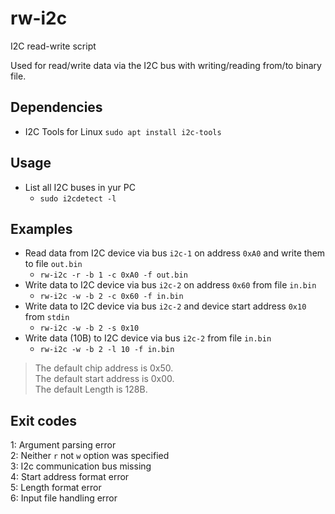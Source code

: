 # rw-i2c
I2C read-write script

Used for read/write data via the I2C bus with writing/reading from/to binary file.

## Dependencies
- I2C Tools for Linux `sudo apt install i2c-tools`

## Usage
- List all I2C buses in yur PC
  - `sudo i2cdetect -l`

## Examples
- Read data from I2C device via bus `i2c-1` on address `0xA0` and write them to file `out.bin`
  - `rw-i2c -r -b 1 -c 0xA0 -f out.bin`
- Write data to I2C device via bus `i2c-2` on address `0x60` from file `in.bin`
  - `rw-i2c -w -b 2 -c 0x60 -f in.bin`
- Write data to I2C device via bus `i2c-2` and device start address `0x10` from `stdin`
  - `rw-i2c -w -b 2 -s 0x10`
- Write data (10B) to I2C device via bus `i2c-2` from file `in.bin`
  - `rw-i2c -w -b 2 -l 10 -f in.bin`

> The default chip address is 0x50.  
> The default start address is 0x00.  
> The default Length is 128B.

## Exit codes
1: Argument parsing error  
2: Neither `r` not `w` option was specified  
3: I2c communication bus missing  
4: Start address format error  
5: Length format error  
6: Input file handling error

